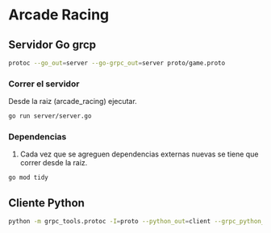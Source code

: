 # Arcade Racing 

## Servidor Go grcp

```bash
protoc --go_out=server --go-grpc_out=server proto/game.proto

```

### Correr el servidor 

Desde la raiz (arcade_racing) ejecutar.

```bash
go run server/server.go
```

### Dependencias

1. Cada vez que se agreguen dependencias externas nuevas se tiene que correr desde la raiz. 

```bash
go mod tidy
```

## Cliente Python

```bash
python -m grpc_tools.protoc -I=proto --python_out=client --grpc_python_out=client proto/game.proto

```